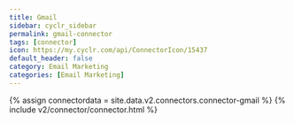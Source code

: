 ```yaml
---
title: Gmail
sidebar: cyclr_sidebar
permalink: gmail-connector
tags: [connector]
icon: https://my.cyclr.com/api/ConnectorIcon/15437
default_header: false
category: Email Marketing
categories: [Email Marketing]
---
```

{% assign connectordata = site.data.v2.connectors.connector-gmail %}
{% include v2/connector/connector.html %}	